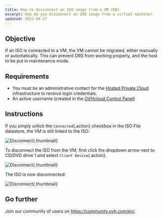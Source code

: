```yaml
---
title: How to disconnect an ISO image from a VM (EN)
excerpt: How do you disconnect an ISO image from a virtual machine?
updated: 2022-04-27
---
```


## Objective

If an ISO is connected to a VM, the VM cannot be migrated, either manually or automatically. This can prevent DRS from working properly, and the host to be put in maintenance mode.

## Requirements

- You must be an administrative contact for the [Hosted Private Cloud](https://www.ovhcloud.com/es/enterprise/products/hosted-private-cloud/) infrastructure to receive login credentials.
- An active username (created in the [OVHcloud Control Panel](https://ca.ovh.com/auth/?action=gotomanager&from=https://www.ovh.com/world/&ovhSubsidiary=ws))

## Instructions

If you simply untick the `Connected`{.action} checkbox in the ISO File datastore, the VM is still linked to the ISO:

![Disconnect](disconnect1.png){.thumbnail}

To disconnect the ISO from the VM, first click the dropdown arrow next to CD/DVD drive 1 and select `Client Device`{.action}.

![Disconnect](disconnect2.png){.thumbnail}

The ISO is now disconnected:

![Disconnect](disconnect3.png){.thumbnail}

## Go further

Join our community of users on <https://community.ovh.com/en/>.